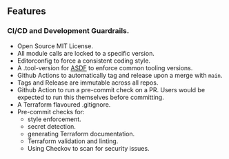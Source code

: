 
## Features

### CI/CD and Development Guardrails.

- Open Source MIT License.
- All module calls are locked to a specific version.
- Editorconfig to force a consistent coding style.
- A .tool-version for [ASDF](https://asdf-vm.com/) to enforce common tooling versions. 
- Github Actions to automatically tag and release upon a merge with `main`.
- Tags and Release are immutable across all repos.
- Github Action to run a pre-commit check on a PR. Users would be expected to
  run this themselves before committing.
- A Terraform flavoured .gitignore.
- Pre-commit checks for:
    - style enforcement.
    - secret detection.
    - generating Terraform documentation.
    - Terraform validation and linting.
    - Using Checkov to scan for security issues.

